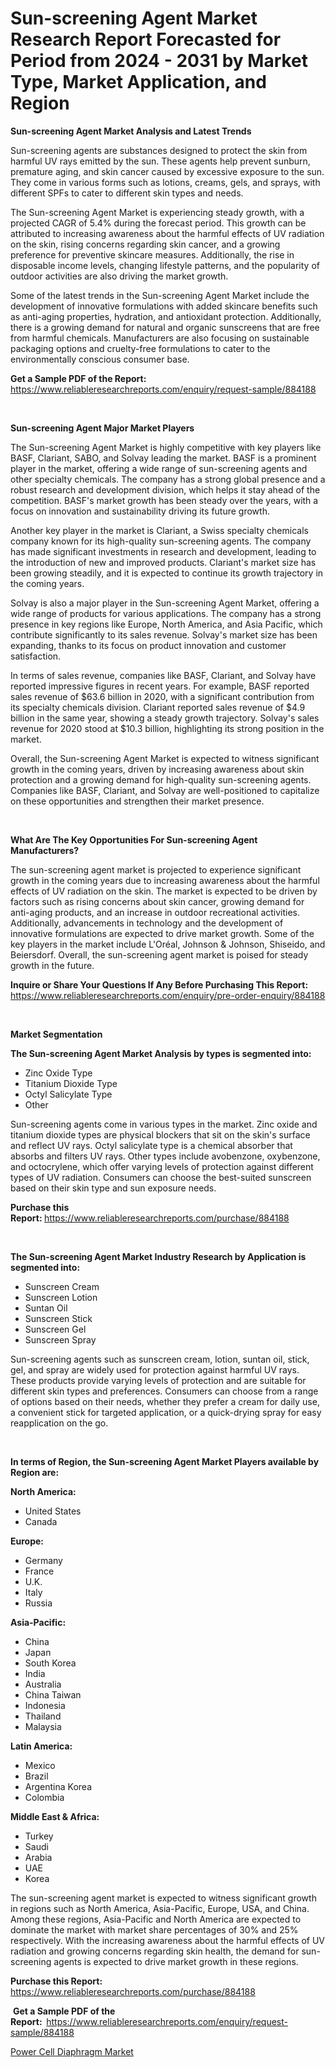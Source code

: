 <p><h1>Sun-screening Agent Market Research Report Forecasted for Period from 2024 -  2031 by Market Type, Market Application, and Region</h1></p><p><strong>Sun-screening Agent Market Analysis and Latest Trends</strong></p>
<p><p>Sun-screening agents are substances designed to protect the skin from harmful UV rays emitted by the sun. These agents help prevent sunburn, premature aging, and skin cancer caused by excessive exposure to the sun. They come in various forms such as lotions, creams, gels, and sprays, with different SPFs to cater to different skin types and needs.</p><p>The Sun-screening Agent Market is experiencing steady growth, with a projected CAGR of 5.4% during the forecast period. This growth can be attributed to increasing awareness about the harmful effects of UV radiation on the skin, rising concerns regarding skin cancer, and a growing preference for preventive skincare measures. Additionally, the rise in disposable income levels, changing lifestyle patterns, and the popularity of outdoor activities are also driving the market growth.</p><p>Some of the latest trends in the Sun-screening Agent Market include the development of innovative formulations with added skincare benefits such as anti-aging properties, hydration, and antioxidant protection. Additionally, there is a growing demand for natural and organic sunscreens that are free from harmful chemicals. Manufacturers are also focusing on sustainable packaging options and cruelty-free formulations to cater to the environmentally conscious consumer base.</p></p>
<p><strong>Get a Sample PDF of the Report:&nbsp;</strong> <a href="https://www.reliableresearchreports.com/enquiry/request-sample/884188">https://www.reliableresearchreports.com/enquiry/request-sample/884188</a></p>
<p>&nbsp;</p>
<p><strong>Sun-screening Agent Major Market Players</strong></p>
<p><p>The Sun-screening Agent Market is highly competitive with key players like BASF, Clariant, SABO, and Solvay leading the market. BASF is a prominent player in the market, offering a wide range of sun-screening agents and other specialty chemicals. The company has a strong global presence and a robust research and development division, which helps it stay ahead of the competition. BASF's market growth has been steady over the years, with a focus on innovation and sustainability driving its future growth.</p><p>Another key player in the market is Clariant, a Swiss specialty chemicals company known for its high-quality sun-screening agents. The company has made significant investments in research and development, leading to the introduction of new and improved products. Clariant's market size has been growing steadily, and it is expected to continue its growth trajectory in the coming years.</p><p>Solvay is also a major player in the Sun-screening Agent Market, offering a wide range of products for various applications. The company has a strong presence in key regions like Europe, North America, and Asia Pacific, which contribute significantly to its sales revenue. Solvay's market size has been expanding, thanks to its focus on product innovation and customer satisfaction.</p><p>In terms of sales revenue, companies like BASF, Clariant, and Solvay have reported impressive figures in recent years. For example, BASF reported sales revenue of $63.6 billion in 2020, with a significant contribution from its specialty chemicals division. Clariant reported sales revenue of $4.9 billion in the same year, showing a steady growth trajectory. Solvay's sales revenue for 2020 stood at $10.3 billion, highlighting its strong position in the market.</p><p>Overall, the Sun-screening Agent Market is expected to witness significant growth in the coming years, driven by increasing awareness about skin protection and a growing demand for high-quality sun-screening agents. Companies like BASF, Clariant, and Solvay are well-positioned to capitalize on these opportunities and strengthen their market presence.</p></p>
<p>&nbsp;</p>
<p><strong>What Are The Key Opportunities For Sun-screening Agent Manufacturers?</strong></p>
<p><p>The sun-screening agent market is projected to experience significant growth in the coming years due to increasing awareness about the harmful effects of UV radiation on the skin. The market is expected to be driven by factors such as rising concerns about skin cancer, growing demand for anti-aging products, and an increase in outdoor recreational activities. Additionally, advancements in technology and the development of innovative formulations are expected to drive market growth. Some of the key players in the market include L'Oréal, Johnson & Johnson, Shiseido, and Beiersdorf. Overall, the sun-screening agent market is poised for steady growth in the future.</p></p>
<p><strong>Inquire or Share Your Questions If Any Before Purchasing This Report:</strong> <a href="https://www.reliableresearchreports.com/enquiry/pre-order-enquiry/884188">https://www.reliableresearchreports.com/enquiry/pre-order-enquiry/884188</a></p>
<p>&nbsp;</p>
<p><strong>Market Segmentation</strong></p>
<p><strong>The Sun-screening Agent Market Analysis by types is segmented into:</strong></p>
<p><ul><li>Zinc Oxide Type</li><li>Titanium Dioxide Type</li><li>Octyl Salicylate Type</li><li>Other</li></ul></p>
<p><p>Sun-screening agents come in various types in the market. Zinc oxide and titanium dioxide types are physical blockers that sit on the skin's surface and reflect UV rays. Octyl salicylate type is a chemical absorber that absorbs and filters UV rays. Other types include avobenzone, oxybenzone, and octocrylene, which offer varying levels of protection against different types of UV radiation. Consumers can choose the best-suited sunscreen based on their skin type and sun exposure needs.</p></p>
<p><strong>Purchase this Report:&nbsp;</strong><a href="https://www.reliableresearchreports.com/purchase/884188">https://www.reliableresearchreports.com/purchase/884188</a></p>
<p>&nbsp;</p>
<p><strong>The Sun-screening Agent Market Industry Research by Application is segmented into:</strong></p>
<p><ul><li>Sunscreen Cream</li><li>Sunscreen Lotion</li><li>Suntan Oil</li><li>Sunscreen Stick</li><li>Sunscreen Gel</li><li>Sunscreen Spray</li></ul></p>
<p><p>Sun-screening agents such as sunscreen cream, lotion, suntan oil, stick, gel, and spray are widely used for protection against harmful UV rays. These products provide varying levels of protection and are suitable for different skin types and preferences. Consumers can choose from a range of options based on their needs, whether they prefer a cream for daily use, a convenient stick for targeted application, or a quick-drying spray for easy reapplication on the go.</p></p>
<p>&nbsp;</p>
<p><strong>In terms of Region, the Sun-screening Agent Market Players available by Region are:</strong></p>
<p>
    <p> <strong> North America: </strong>
        <ul>
            <li>United States</li>
            <li>Canada</li>
        </ul>
        </p> 
    <p> <strong> Europe: </strong>
        <ul>
            <li>Germany</li>
            <li>France</li>
            <li>U.K.</li>
            <li>Italy</li>
            <li>Russia</li>
        </ul>
        </p> 
    <p> <strong> Asia-Pacific: </strong>
        <ul>
            <li>China</li>
            <li>Japan</li>
            <li>South Korea</li>
            <li>India</li>
            <li>Australia</li>
            <li>China Taiwan</li>
            <li>Indonesia</li>
            <li>Thailand</li>
            <li>Malaysia</li>
        </ul>
        </p> 
    <p> <strong> Latin America: </strong>
        <ul>
            <li>Mexico</li>
            <li>Brazil</li>
            <li>Argentina Korea</li>
            <li>Colombia</li>
        </ul>
        </p> 
    <p> <strong> Middle East & Africa: </strong>
        <ul>
            <li>Turkey</li>
            <li>Saudi</li>
            <li>Arabia</li>
            <li>UAE</li>
            <li>Korea</li>
        </ul>
    </p>
    </p>
<p><p>The sun-screening agent market is expected to witness significant growth in regions such as North America, Asia-Pacific, Europe, USA, and China. Among these regions, Asia-Pacific and North America are expected to dominate the market with market share percentages of 30% and 25% respectively. With the increasing awareness about the harmful effects of UV radiation and growing concerns regarding skin health, the demand for sun-screening agents is expected to drive market growth in these regions.</p></p>
<p><strong>Purchase this Report: </strong><a href="https://www.reliableresearchreports.com/purchase/884188">https://www.reliableresearchreports.com/purchase/884188</a></p>
<p>&nbsp;<strong>Get a Sample PDF of the Report:&nbsp;&nbsp;</strong><a href="https://www.reliableresearchreports.com/enquiry/request-sample/884188">https://www.reliableresearchreports.com/enquiry/request-sample/884188</a></p>
<p><strong></strong></p>
<p><p><a href="https://github.com/Angelnienowdseej3e45z3p8c/Market-Research-Report-List-1/blob/main/power-cell-diaphragm-market.md">Power Cell Diaphragm Market</a></p></p>